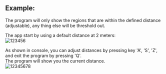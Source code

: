 ## Example:

The program will only show the regions that are within the defined distance (adjustable), any thing else will be threshold out.<br/>

The app start by using a default distance at 2 meters:<br/>
![123456](https://user-images.githubusercontent.com/40074617/45259487-0d4c6c00-b383-11e8-9d07-0492b29c52c8.PNG)


As shown in console, you can adjust distances by pressing key 'A', 'S', 'Z', and exit the program by pressing  'Q'. <br/>
The program will show you the current distance. <br/>
![12345678](https://user-images.githubusercontent.com/40074617/45259498-44bb1880-b383-11e8-8f35-325b11df5030.PNG)
